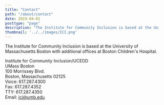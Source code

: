 ```yaml
---
title: "Contact"
path: "/about/contact"
date: 2019-04-01
posttype: "page"
description: "The Institute for Community Inclusion is based at the University of Massachusetts Boston with additional offices at Boston Children's Hospital."
thumbnail: '../../images/ICI.png'
---
```


The Institute for Community Inclusion is based at the University of Massachusetts Boston with additional offices at Boston Children's Hospital.

Institute for Community Inclusion/UCEDD  
UMass Boston  
100 Morrissey Blvd.  
Boston, Massachusetts 02125  
Voice: 617.287.4300  
Fax: 617.287.4352  
TTY: 617.287.4350  
Email: [ici@umb.edu](mailto:ici@umb.edu)
